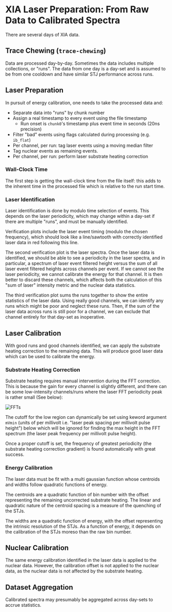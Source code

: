 # XIA Laser Preparation: From Raw Data to Calibrated Spectra

There are several days of XIA data.

## Trace Chewing (`trace-chewing`)

Data are processed day-by-day. Sometimes the data includes multiple collections, or "runs".
The data from one day is a day-set and is assumed to be from one cooldown and have similar STJ performance across runs.

## Laser Preparation

In pursuit of energy calibration, one needs to take the processed data and:

- Separate data into "runs" by chunk number
- Assign a real timestamp to every event using the file timestamp
    - Run onset is `chunk0`'s timestamp plus event time in seconds (20ns precision)
- Filter "bad" events using flags calculated during processing (e.g. `ib_flat`)
- Per channel, per run: tag laser events using a moving median filter
- Tag nuclear events as remaining events.
- Per channel, per run: perform laser substrate heating correction

### Wall-Clock Time

The first step is getting the wall-clock time from the file itself: this adds to the inherent time in the processed file which is relative to the run start time.

### Laser Identification

Laser identification is done by modulo time selection of events. This depends on the laser periodicity, which may change within a day-set if there are multiple "runs", and must be manually identified.

Verification plots include the laser event timing (modulo the chosen frequency), which should look like a line/sawtooth with correctly identified laser data in red following this line.

The second verification plot is the laser spectra. Once the laser data is identified, we should be able to see a periodicity in the laser spectra, and in particular, a spectrum of laser event filtered height versus the sum of all laser event filtered heights across channels per event. If we cannot see the laser periodicity, we cannot calibrate the energy for that channel. It is then better to discard these channels, which affects both the calculation of this "sum of laser" intensity metric and the nuclear data statistics.

The third verification plot sums the runs together to show the entire statistics of the laser data. Using really good channels, we can identify any runs which might be poor and neglect these runs. Then, if the sum of the laser data across runs is still poor for a channel, we can exclude that channel entirely for that day-set as inoperative.

## Laser Calibration

With good runs and good channels identified, we can apply the substrate heating correction to the remaining data. This will produce good laser data which can be used to calibrate the energy.

### Substrate Heating Correction

Substrate heating requires manual intervention during the FFT correction. This is because the gain for every channel is slightly different, and there can be some low-intensity channels/runs where the laser FFT periodicity peak is rather small (See below):

![FFTs](/out/spectra_calibration/20240811-setup/substrateCorrection-run0-ch12-FFTs.jpeg)

The cutoff for the low region can dynamically be set using keword argument `mVmin` (units of per millivolt i.e. "laser peak spacing per millivolt pulse height") below which will be ignored for finding the max height in the FFT spectrum (the laser peak frequency per millivolt pulse height).

Once a proper cutoff is set, the frequency of greatest periodicity (the substrate heating correction gradient) is found automatically with great success.

### Energy Calibration

The laser data must be fit with a multi gaussian function whose centroids and widths follow quadratic functions of energy.

The centroids are a quadratic function of bin number with the offset representing the remaining uncorrected substrate heating. The linear and quadratic nature of the centroid spacing is a measure of the quenching of the STJs.

The widths are a quadratic function of energy, with the offset representing the intrinsic resolution of the STJs. As a function of energy, it depends on the calibration of the STJs moreso than the raw bin number.

## Nuclear Calibration

The same energy calibration identified in the laser data is applied to the nuclear data. However, the calibration offset is not applied to the nuclear data, as the nuclear data is not affected by the substrate heating.

## Dataset Aggregation

Calibrated spectra may presumably be aggregated across day-sets to accrue statistics.